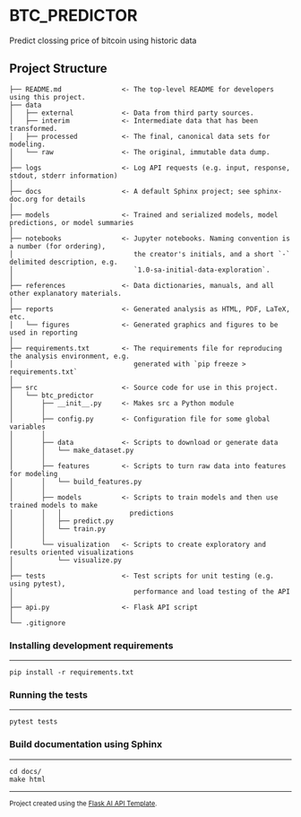 BTC_PREDICTOR
==============================

Predict clossing price of bitcoin using historic data

Project Structure
------------

    ├── README.md               <- The top-level README for developers using this project.
    ├── data
    │   ├── external            <- Data from third party sources.
    │   ├── interim             <- Intermediate data that has been transformed.
    │   ├── processed           <- The final, canonical data sets for modeling.
    │   └── raw                 <- The original, immutable data dump.
    │
    ├── logs                    <- Log API requests (e.g. input, response, stdout, stderr information)
    │
    ├── docs                    <- A default Sphinx project; see sphinx-doc.org for details
    │
    ├── models                  <- Trained and serialized models, model predictions, or model summaries
    │
    ├── notebooks               <- Jupyter notebooks. Naming convention is a number (for ordering),
    │                              the creator's initials, and a short `-` delimited description, e.g.
    │                              `1.0-sa-initial-data-exploration`.
    │
    ├── references              <- Data dictionaries, manuals, and all other explanatory materials.
    │
    ├── reports                 <- Generated analysis as HTML, PDF, LaTeX, etc.
    │   └── figures             <- Generated graphics and figures to be used in reporting
    │
    ├── requirements.txt        <- The requirements file for reproducing the analysis environment, e.g.
    │                              generated with `pip freeze > requirements.txt`
    │
    ├── src                     <- Source code for use in this project.
    │   └── btc_predictor
    │       ├── __init__.py     <- Makes src a Python module
    │       │
    │       ├── config.py       <- Configuration file for some global variables
    │       │
    │       ├── data            <- Scripts to download or generate data
    │       │   └── make_dataset.py
    │       │
    │       ├── features        <- Scripts to turn raw data into features for modeling
    │       │   └── build_features.py
    │       │
    │       ├── models          <- Scripts to train models and then use trained models to make
    │       │   │                 predictions
    │       │   ├── predict.py
    │       │   └── train.py
    │       │
    │       └── visualization   <- Scripts to create exploratory and results oriented visualizations
    │           └── visualize.py
    │
    ├── tests                   <- Test scripts for unit testing (e.g. using pytest), 
    │                              performance and load testing of the API
    │
    ├── api.py                  <- Flask API script
    │
    └── .gitignore


### Installing development requirements
------------

    pip install -r requirements.txt

### Running the tests
------------

    pytest tests

### Build documentation using Sphinx
------------

    cd docs/
    make html


--------

<p><small>Project created using the <a target="_blank" href="https://github.com/sujitahirrao/flask-ai-api-template">Flask AI API Template</a>.</small></p>
